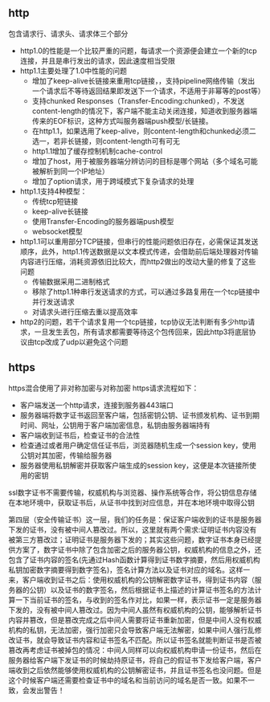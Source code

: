 ## http
包含请求行、请求头、请求体三个部分  
- http1.0的性能是一个比较严重的问题，每请求一个资源便会建立一个新的tcp连接，并且是串行发出的请求，因此速度相当受限  
- http1.1主要处理了1.0中性能的问题
  - 增加了keep-alive长链接来重用tcp链接，，支持pipeline网络传输（发出一个请求后不等待返回结果即发送下一个请求，不适用于非幂等的post等）
  - 支持chunked Responses（Transfer-Encoding:chunked），不发送content-length的情况下，客户端不能主动关闭连接，知道收到服务器端传来的EOF标识，这种方式叫服务器端push模型/长链接。  
  - 在http1.1，如果选用了keep-alive，则content-length和chunked必须二选一，若非长链接，则content-length可有可无
  - http1.1增加了缓存控制机制cache-control
  - 增加了host，用于被服务器端分辨访问的目标是哪个网站（多个域名可能被解析到同一个IP地址）
  - 增加了option请求，用于跨域模式下复杂请求的处理
- http1.1支持4种模型：
  - 传统tcp短链接
  - keep-alive长链接
  - 使用Transfer-Encoding的服务器端push模型
  - websocket模型
- http1.1可以重用部分TCP链接，但串行的性能问题依旧存在，必需保证其发送顺序，此外，http1.1传送数据是以文本模式传递，会借助前后端处理器对传输内容进行压缩，消耗资源依旧比较大，而http2做出的改动大量的修复了这些问题
  - 传输数据采用二进制格式
  - 移除了http1.1种串行发送请求的方式，可以通过多路复用在一个tcp链接中并行发送请求
  - 对请求头进行压缩去重以提高效率
- http2的问题，若干个请求复用一个tcp链接，tcp协议无法判断有多少http请求，一旦发生丢包，所有请求都需要等待这个包传回来，因此http3将底层协议由tcp改成了udp以避免这个问题

## https
https混合使用了非对称加密与对称加密
https请求流程如下：
- 客户端发送一个http请求，连接到服务器443端口
- 服务器端将数字证书返回至客户端，包括密钥公钥、证书颁发机构、证书到期时间、网址，公钥用于客户端加密信息，私钥由服务器端持有
- 客户端收到证书后，检查证书的合法性
- 检查通过或者用户确定信任证书后，浏览器随机生成一个session key，使用公钥对其加密，传输给服务器
- 服务器使用私钥解密并获取客户端生成的session key，这便是本次链接所使用的密钥
  
ssl数字证书不需要传输，权威机构与浏览器、操作系统等合作，将公钥信息存储在本地环境中，获取证书后，从证书中找到对应信息，并在本地环境中取得公钥




第四层（安全传输证书）这一层，我们的任务是：保证客户端收到的证书是服务器下发的证书，没有被中间人篡改过。所以，这里就有两个需求:证明证书内容没有被第三方篡改过；证明证书是服务器下发的；其实这些问题，数字证书本身已经提供方案了，数字证书中除了包含加密之后的服务器公钥，权威机构的信息之外，还包含了证书内容的签名(先通过Hash函数计算得到证书数字摘要，然后用权威机构私钥加密数字摘要得到数字签名)，签名计算方法以及证书对应的域名。这样一来，客户端收到证书之后：使用权威机构的公钥解密数字证书，得到证书内容（服务器的公钥）以及证书的数字签名，然后根据证书上描述的计算证书签名的方法计算一下当前证书的签名，与收到的签名作对比，如果一样，表示证书一定是服务器下发的，没有被中间人篡改过。因为中间人虽然有权威机构的公钥，能够解析证书内容并篡改，但是篡改完成之后中间人需要将证书重新加密，但是中间人没有权威机构的私钥，无法加密，强行加密只会导致客户端无法解密，如果中间人强行乱修改证书，就会导致证书内容和证书签名不匹配。所以证书签名就能判断证书是否被篡改再考虑证书被掉包的情况：中间人同样可以向权威机构申请一份证书，然后在服务器给客户端下发证书的时候劫持原证书，将自己的假证书下发给客户端，客户端收到之后依然能够使用权威机构的公钥解密证书，并且证书签名也没问题。但是这个时候客户端还需要检查证书中的域名和当前访问的域名是否一致。如果不一致，会发出警告！